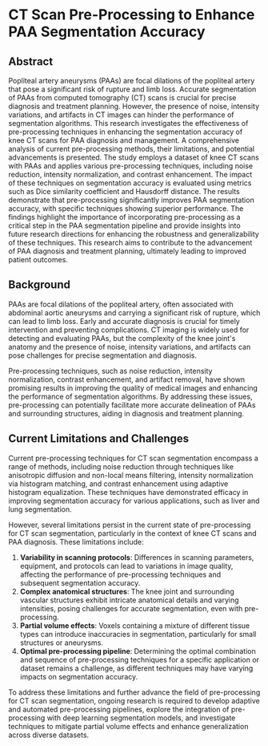 # CT Scan Pre-Processing to Enhance PAA Segmentation Accuracy

## Abstract

Popliteal artery aneurysms (PAAs) are focal dilations of the popliteal artery that pose a significant risk of rupture
and limb loss. Accurate segmentation of PAAs from computed tomography (CT) scans is crucial for precise diagnosis and
treatment planning. However, the presence of noise, intensity variations, and artifacts in CT images can hinder the
performance of segmentation algorithms. This research investigates the effectiveness of pre-processing techniques in
enhancing the segmentation accuracy of knee CT scans for PAA diagnosis and management. A comprehensive analysis of
current pre-processing methods, their limitations, and potential advancements is presented. The study employs a dataset
of knee CT scans with PAAs and applies various pre-processing techniques, including noise reduction, intensity
normalization, and contrast enhancement. The impact of these techniques on segmentation accuracy is evaluated using
metrics such as Dice similarity coefficient and Hausdorff distance. The results demonstrate that pre-processing
significantly improves PAA segmentation accuracy, with specific techniques showing superior performance. The findings
highlight the importance of incorporating pre-processing as a critical step in the PAA segmentation pipeline and provide
insights into future research directions for enhancing the robustness and generalizability of these techniques. This
research aims to contribute to the advancement of PAA diagnosis and treatment planning, ultimately leading to improved
patient outcomes.

## Background

PAAs are focal dilations of the popliteal artery, often associated with abdominal aortic aneurysms and carrying a
significant risk of rupture, which can lead to limb loss. Early and accurate diagnosis is crucial for timely
intervention and preventing complications. CT imaging is widely used for detecting and evaluating PAAs, but the
complexity of the knee joint's anatomy and the presence of noise, intensity variations, and artifacts can pose
challenges for precise segmentation and diagnosis.

Pre-processing techniques, such as noise reduction, intensity normalization, contrast enhancement, and artifact removal,
have shown promising results in improving the quality of medical images and enhancing the performance of segmentation
algorithms. By addressing these issues, pre-processing can potentially facilitate more accurate delineation of PAAs and
surrounding structures, aiding in diagnosis and treatment planning.

## Current Limitations and Challenges

Current pre-processing techniques for CT scan segmentation encompass a range of methods, including noise reduction
through techniques like anisotropic diffusion and non-local means filtering, intensity normalization via histogram
matching, and contrast enhancement using adaptive histogram equalization. These techniques have demonstrated efficacy in
improving segmentation accuracy for various applications, such as liver and lung segmentation.

However, several limitations persist in the current state of pre-processing for CT scan segmentation, particularly in
the context of knee CT scans and PAA diagnosis.
These limitations include:

1. **Variability in scanning protocols**: Differences in scanning parameters, equipment, and protocols can lead to
   variations in image quality, affecting the performance of pre-processing techniques and subsequent segmentation
   accuracy.
2. **Complex anatomical structures**: The knee joint and surrounding vascular structures exhibit intricate anatomical
   details and varying intensities, posing challenges for accurate segmentation, even with pre-processing.
3. **Partial volume effects**: Voxels containing a mixture of different tissue types can introduce inaccuracies in
   segmentation, particularly for small structures or aneurysms.
4. **Optimal pre-processing pipeline**: Determining the optimal combination and sequence of pre-processing techniques
   for a specific application or dataset remains a challenge, as different techniques may have varying impacts on
   segmentation accuracy.

To address these limitations and further advance the field of pre-processing for CT scan segmentation, ongoing research
is required to develop adaptive and automated pre-processing pipelines, explore the integration of pre-processing with
deep learning segmentation models, and investigate techniques to mitigate partial volume effects and enhance
generalization across diverse datasets.
